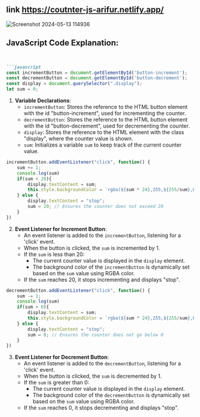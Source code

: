 ## link https://coutnter-js-arifur.netlify.app/ 

![Screenshot 2024-05-13 114936](https://github.com/Arifurrex/javascript-simple-project-2024/assets/48369328/388e227a-9e07-419c-aa5f-c449b6379799)


## JavaScript Code Explanation:

```markdown


```javascript
const incrementButton = document.getElementById('button-increment');
const decrementButton = document.getElementById('button-decrement');
const display = document.querySelector(".display");
let sum = 0;
```

1. **Variable Declarations**: 
   - `incrementButton`: Stores the reference to the HTML button element with the id "button-increment", used for incrementing the counter.
   - `decrementButton`: Stores the reference to the HTML button element with the id "button-decrement", used for decrementing the counter.
   - `display`: Stores the reference to the HTML element with the class "display", where the counter value is shown.
   - `sum`: Initializes a variable `sum` to keep track of the current counter value.

```javascript
incrementButton.addEventListener("click", function() {
    sum += 1;
    console.log(sum)
    if(sum < 20){
        display.textContent = sum;
        this.style.backgroundColor = `rgba(${sum * 24},255,${255/sum},0.5)`;
    } else {
        display.textContent = "stop";
        sum = 20; // Ensures the counter does not exceed 20
    }
})
```

2. **Event Listener for Increment Button**: 
   - An event listener is added to the `incrementButton`, listening for a 'click' event.
   - When the button is clicked, the `sum` is incremented by 1.
   - If the `sum` is less than 20:
      - The current counter value is displayed in the `display` element.
      - The background color of the `incrementButton` is dynamically set based on the `sum` value using RGBA color.
   - If the `sum` reaches 20, it stops incrementing and displays "stop".

```javascript
decrementButton.addEventListener("click", function() {
    sum -= 1;
    console.log(sum)
    if(sum > 0){
        display.textContent = sum;
        this.style.backgroundColor = `rgba(${sum * 24},255,${255/sum},0.5)`;
    } else {
        display.textContent = "stop";
        sum = 0; // Ensures the counter does not go below 0
    }
})
```

3. **Event Listener for Decrement Button**: 
   - An event listener is added to the `decrementButton`, listening for a 'click' event.
   - When the button is clicked, the `sum` is decremented by 1.
   - If the `sum` is greater than 0:
      - The current counter value is displayed in the `display` element.
      - The background color of the `decrementButton` is dynamically set based on the `sum` value using RGBA color.
   - If the `sum` reaches 0, it stops decrementing and displays "stop".
```
```


